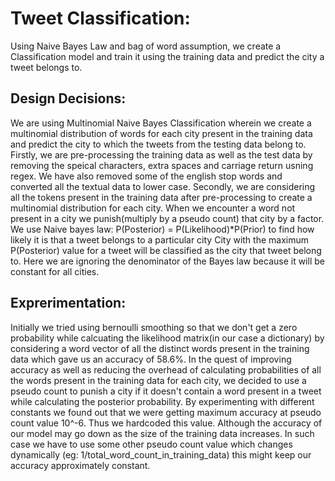 # Tweet Classification:

Using Naive Bayes Law and bag of word assumption, we create a Classification model and train it using the training data and predict the city a tweet belongs to.

## Design Decisions:
We are using Multinomial Naive Bayes Classification wherein we create a multinomial distribution of words for
each city present in the training data and predict the city to which the tweets from the testing data belong to.
Firstly, we are pre-processing the training data as well as the test data by removing the speical characters, extra spaces
and carriage return usning regex. We have also removed some of the english stop words and converted all the textual data to lower case.
Secondly, we are considering all the tokens present in the training data after pre-processing to create a multinomial
distribution for each city. When we encounter a word not present in a city we punish(multiply by a pseudo count) that city
by a factor.
We use Naive bayes law: P(Posterior) = P(Likelihood)\*P(Prior) to find how likely it is that a tweet belongs to a particular city
City with the maximum P(Posterior) value for a tweet will be classified as the city that tweet belong to.
Here we are ignoring the denominator of the Bayes law because it will be constant for all cities.

## Exprerimentation:
Initially we tried using bernoulli smoothing so that we don't get a zero probability while calcuating the likelihood matrix(in our
case a dictionary) by considering a word vector of all the distinct words present in the training data which gave us an accuracy of
58.6%. In the quest of improving accuracy as well as reducing the overhead of calculating probabilities of all the words present in the
training data for each city, we decided to use a pseudo count to punish a city if it doesn't contain a word present in a tweet while
calculating the posterior probability. By experimenting with different constants we found out that we were getting maximum accuracy at
pseudo count value 10^-6. Thus we hardcoded this value. Although the accuracy of our model may go down as the size of the training data
increases. In such case we have to use some other pseudo count value which changes dynamically (eg: 1/total\_word\_count\_in\_training\_data)
this might keep our accuracy approximately constant.

